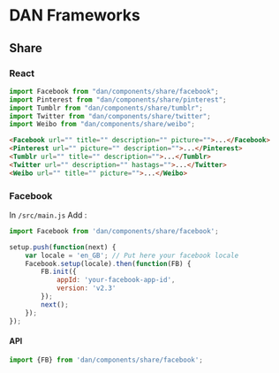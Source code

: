 # DAN Frameworks

## Share

### React

```javascript
import Facebook from "dan/components/share/facebook";
import Pinterest from "dan/components/share/pinterest";
import Tumblr from "dan/components/share/tumblr";
import Twitter from "dan/components/share/twitter";
import Weibo from "dan/components/share/weibo";
```

```html
<Facebook url="" title="" description="" picture="">...</Facebook>
<Pinterest url="" picture="" description="">...</Pinterest>
<Tumblr url="" title="" description="">...</Tumblr>
<Twitter url="" description="" hastags="">...</Twitter>
<Weibo url="" title="" picture="">...</Weibo>
```

### Facebook

In ```/src/main.js``` Add :

```javascript
import Facebook from 'dan/components/share/facebook';

setup.push(function(next) {
    var locale = 'en_GB'; // Put here your facebook locale
	Facebook.setup(locale).then(function(FB) {
		FB.init({
			appId: 'your-facebook-app-id',
			version: 'v2.3'
		});
		next();
	});
});
```

#### API

```javascript
import {FB} from 'dan/components/share/facebook';
```


